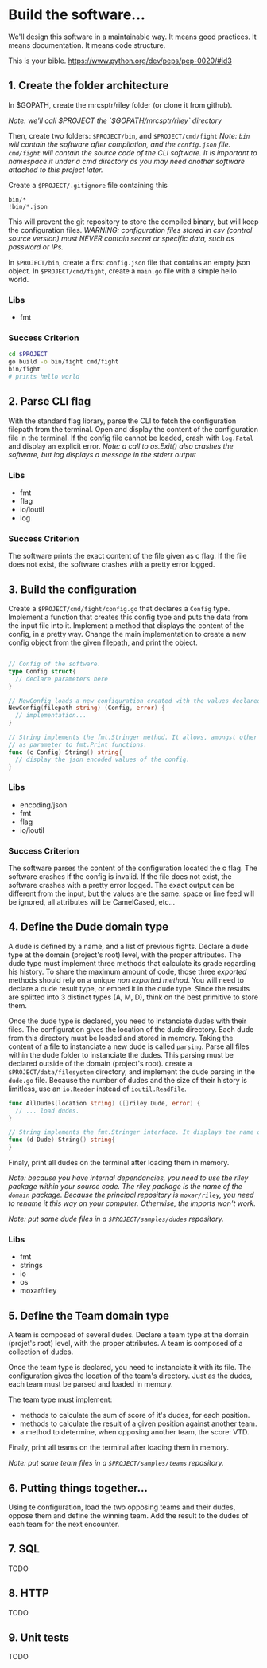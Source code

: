 # Build the software...

We'll design this software in a maintainable way. It means good practices. It means documentation.
It means code structure.

This is your bible.
https://www.python.org/dev/peps/pep-0020/#id3

## 1. Create the folder architecture

In $GOPATH, create  the mrcsptr/riley folder (or clone it from github).

_Note: we'll call $PROJECT the `$GOPATH/mrcsptr/riley` directory_

Then, create two folders: `$PROJECT/bin`, and `$PROJECT/cmd/fight`
_Note: `bin` will contain the software after compilation, and the `config.json` file. `cmd/fight` will contain the source code of the CLI software. It is important to namespace it under a cmd directory as you may need another software attached to this project later._

Create a `$PROJECT/.gitignore` file containing this
```
bin/*
!bin/*.json
```

This will prevent the git repository to store the compiled binary, but will keep the configuration files.
_WARNING: configuration files stored in csv (control source version) *must NEVER* contain secret or specific data, such as password or IPs._

In `$PROJECT/bin`, create a first `config.json` file that contains an empty json object.
In `$PROJECT/cmd/fight`, create a `main.go` file with a simple hello world.

### Libs
- fmt

### Success Criterion

```sh
cd $PROJECT
go build -o bin/fight cmd/fight
bin/fight
# prints hello world
```

## 2. Parse CLI flag

With the standard flag library, parse the CLI to fetch the configuration filepath from the terminal.
Open and display the content of the configuration file in the terminal.
If the config file cannot be loaded, crash with `log.Fatal` and display an explicit error.
_Note: a call to os.Exit() also crashes the software, but log displays a message in the stderr output_

### Libs
- fmt
- flag
- io/ioutil
- log

### Success Criterion

The software prints the exact content of the file given as c flag.
If the file does not exist, the software crashes with a pretty error logged.

## 3. Build the configuration

Create a `$PROJECT/cmd/fight/config.go` that declares a `Config` type.
Implement a function that creates this config type and puts the data from the input file into it.
Implement a method that displays the content of the config, in a pretty way.
Change the main implementation to create a new config object from the given filepath, and print the object.

```go

// Config of the software.
type Config struct{
  // declare parameters here
}

// NewConfig loads a new configuration created with the values declared in the json of the filepath.
NewConfig(filepath string) (Config, error) {
  // implementation...
}

// String implements the fmt.Stringer method. It allows, amongst other things, a pretty display of the receiver when passed
// as parameter to fmt.Print functions.
func (c Config) String() string{
  // display the json encoded values of the config.
}
```

### Libs
- encoding/json
- fmt
- flag
- io/ioutil

### Success Criterion

The software parses the content of the configuration located the c flag.
The software crashes if the config is invalid.
If the file does not exist, the software crashes with a pretty error logged.
The exact output can be different from the input, but the values are the same: space or line feed will be ignored, all attributes will be CamelCased, etc...

## 4. Define the Dude domain type

A dude is defined by a name, and a list of previous fights.
Declare a dude type at the domain (project's root) level, with the proper attributes.
The dude type must implement three methods that calculate its grade regarding his history.
To share the maximum amount of code, those three *exported* methods should rely on a unique *non exported method*.
You will need to declare a dude result type, or embed it in the dude type.
Since the results are splitted into 3 distinct types (A, M, D), think on the best primitive to store them.

Once the dude type is declared, you need to instanciate dudes with their files. The configuration gives the location
of the dude directory. Each dude from this directory must be loaded and stored in memory. Taking the content of a file
to instanciate a new dude is called `parsing`. Parse all files within the dude folder to instanciate the dudes.
This parsing must be declared outside of the domain (project's root). create a `$PROJECT/data/filesystem` directory, and
implement the dude parsing in the `dude.go` file. Because the number of dudes and the size of their history is limitless,
use an `io.Reader` instead of `ioutil.ReadFile`.

```go
func AllDudes(location string) ([]riley.Dude, error) {
  // ... load dudes.
}

// String implements the fmt.Stringer interface. It displays the name of the dude, it's current grades, and the number of fights he did.
func (d Dude) String() string{
}
```

Finaly, print all dudes on the terminal after loading them in memory.

_Note: because you have internal dependancies, you need to use the riley package within your source code. The riley package is the name of the `domain` package. Because the principal repository is `moxar/riley`, you need to rename it this way *on your computer*. Otherwise, the imports won't work._

_Note: put some dude files in a `$PROJECT/samples/dudes` repository._

### Libs
- fmt
- strings
- io
- os
- moxar/riley

## 5. Define the Team domain type

A team is composed of several dudes.
Declare a team type at the domain (projet's root) level, with the proper attributes.
A team is composed of a collection of dudes.

Once the team type is declared, you need to instanciate it with its file. The configuration gives the location of the team's directory.
Just as the dudes, each team must be parsed and loaded in memory.

The team type must implement:
- methods to calculate the sum of score of it's dudes, for each position.
- methods to calculate the result of a given position against another team.
- a method to determine, when opposing another team, the score: VTD.

Finaly, print all teams on the terminal after loading them in memory.

_Note: put some team files in a `$PROJECT/samples/teams` repository._

## 6. Putting things together...

Using te configuration, load the two opposing teams and their dudes, oppose them and define the winning team.
Add the result to the dudes of each team for the next encounter.

## 7. SQL

TODO

## 8. HTTP

TODO

## 9. Unit tests

TODO
